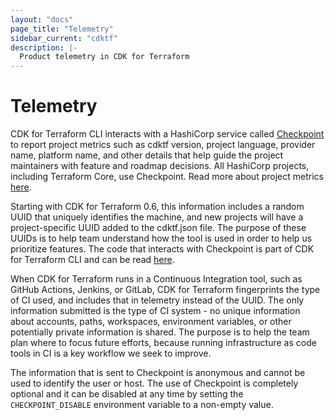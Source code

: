```yaml
---
layout: "docs"
page_title: "Telemetry"
sidebar_current: "cdktf"
description: |-
  Product telemetry in CDK for Terraform
---
```


# Telemetry

CDK for Terraform CLI interacts with a HashiCorp service called [Checkpoint](https://checkpoint.hashicorp.com) to report project metrics such as cdktf version, project language, provider name, platform name, and other details that help guide the project maintainers with feature and roadmap decisions. All HashiCorp projects, including Terraform Core, use Checkpoint. Read more about project metrics [here](https://github.com/hashicorp/terraform-cdk/issues/325).

Starting with CDK for Terraform 0.6, this information includes a random UUID that uniquely identifies the machine, and new projects will have a project-specific UUID added to the cdktf.json file. The purpose of these UUIDs is to help team understand how the tool is used in order to help us prioritize features. The code that interacts with Checkpoint is part of CDK for Terraform CLI and can be read [here](https://github.com/hashicorp/terraform-cdk/blob/main/packages/cdktf-cli/lib/checkpoint.ts).

When CDK for Terraform runs in a Continuous Integration tool, such as GitHub Actions, Jenkins, or GitLab, CDK for Terraform fingerprints the type of CI used, and includes that in telemetry instead of the UUID. The only information submitted is the type of CI system - no unique information about accounts, paths, workspaces, environment variables, or other potentially private information is shared. The purpose is to help the team plan where to focus future efforts, because running infrastructure as code tools in CI is a key workflow we seek to improve.

The information that is sent to Checkpoint is anonymous and cannot be used to identify the user or host. The use of Checkpoint is completely optional and it can be disabled at any time by setting the `CHECKPOINT_DISABLE` environment variable to a non-empty value.
